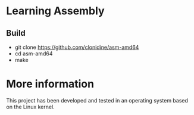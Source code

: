 # Learning Assembly

## Build
- git clone https://github.com/clonidine/asm-amd64
- cd asm-amd64
- make

# More information
This project has been developed and tested in an operating system based on the Linux kernel.